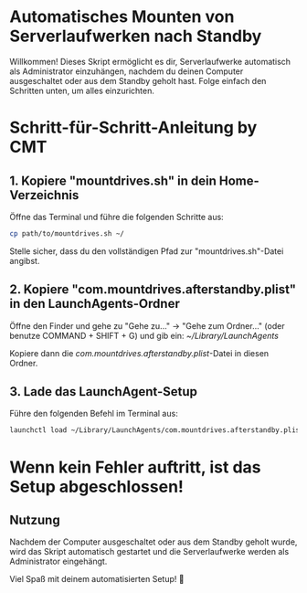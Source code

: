 # Automatisches Mounten von Serverlaufwerken nach Standby

Willkommen! Dieses Skript ermöglicht es dir, Serverlaufwerke automatisch als Administrator einzuhängen, nachdem du deinen Computer ausgeschaltet oder aus dem Standby geholt hast. Folge einfach den Schritten unten, um alles einzurichten.

# Schritt-für-Schritt-Anleitung by CMT

## 1. Kopiere "mountdrives.sh" in dein Home-Verzeichnis

Öffne das Terminal und führe die folgenden Schritte aus:

```sh
cp path/to/mountdrives.sh ~/
```

Stelle sicher, dass du den vollständigen Pfad zur "mountdrives.sh"-Datei angibst.

## 2. Kopiere "com.mountdrives.afterstandby.plist" in den LaunchAgents-Ordner
Öffne den Finder und gehe zu "Gehe zu..." -> "Gehe zum Ordner..." (oder benutze COMMAND + SHIFT + G) und gib ein: _~/Library/LaunchAgents_

Kopiere dann die _com.mountdrives.afterstandby.plist_-Datei in diesen Ordner.

## 3. Lade das LaunchAgent-Setup
Führe den folgenden Befehl im Terminal aus:

```sh
launchctl load ~/Library/LaunchAgents/com.mountdrives.afterstandby.plist
```

# Wenn kein Fehler auftritt, ist das Setup abgeschlossen!

## Nutzung
Nachdem der Computer ausgeschaltet oder aus dem Standby geholt wurde, wird das Skript automatisch gestartet und die Serverlaufwerke werden als Administrator eingehängt.

Viel Spaß mit deinem automatisierten Setup! 🚀